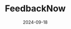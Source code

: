 ---  
layout: startup_page  
title: "FeedbackNow"  
id: "feedbacknow.com"  
permalink: "/feedbacknowfeedbacknow.com09182024/"  
website: "https://www.feedbacknow.com/"  
funding_round: "Series A"  
funding_amount: ""  
investors: "Motivate VC, Uncorrelated Ventures, AI Growth Capital Partners"  
about: "FeedbackNow provides operational analytics for physical spaces using a platform that ingests data from various sensors to measure real-time data and traffic. This data is used to create dashboards correlating activity with customer satisfaction and spend, helping companies optimize labor costs, customer experience, and revenue. The platform offers alerts, analytics, and predictions for optimized actions."  
markets: "Healthcare, Convenience Stores, Travel/Entertainment, Information Services, Consumer, Professional Services, Software"  
hq: "New York, New York, United States"  
founded_year: "2011"  
linkedin: "https://www.linkedin.com/company/fbn-feedbacknow"  
twitter: "https://twitter.com/feedbacknow_inc"  
instagram: ""  
facebook: ""  
crunchbase: "https://www.crunchbase.com/organization/feedbacknow"  
pitchbook: "https://pitchbook.com/profiles/company/303055-21"  

date_display: "18-Sep-2024"  
date: "2024-09-18"

# SEO Optimization  
meta_title: "FeedbackNow - Series A"  
meta_description: "FeedbackNow, FeedbackNow provides operational analytics for physical spaces using a platform that ingests data from various sensors to measure real-time data and t..."  
meta_keywords: "FeedbackNow, Healthcare, Convenience Stores, Travel/Entertainment, Information Services, Consumer, Professional Services, Software, Series A funding"  
canonical_url: "https://startup.projectstartups.com/feedbacknowfeedbacknow.com09182024/"  
---